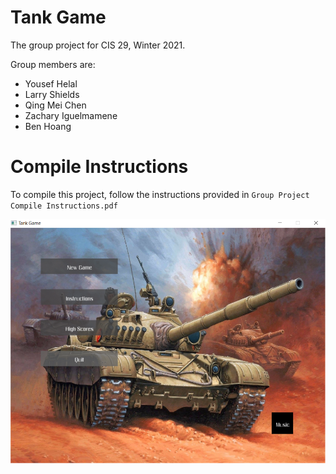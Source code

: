 # Tank Game

The group project for CIS 29, Winter 2021.

Group members are:
* Yousef Helal
* Larry Shields
* Qing Mei Chen
* Zachary Iguelmamene
* Ben Hoang

# Compile Instructions
To compile this project, follow the instructions provided in `Group Project Compile Instructions.pdf`

<img src="https://github.com/yousefh409/tankGame/blob/master/frontScreen.PNG"/>
